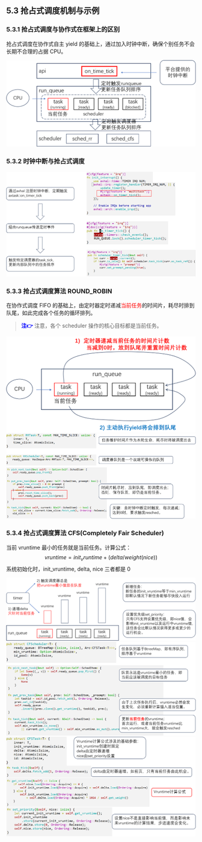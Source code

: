 ## 5.3 抢占式调度机制与示例

### 5.3.1 抢占式调度与协作式在框架上的区别

抢占式调度在协作式自主 yield 的基础上，通过加入时钟中断，确保个别任务不会长期不合理的占据 CPU。

<img src="./img/img5_10.png" alt="image-20230911105410138" style="zoom:50%;" />

### 5.3.2 时钟中断与抢占式调度

<img src="./img/img5_11.png" alt="image-20230911105602764" style="zoom:50%;" />

### 5.3.3 抢占式调度算法 ROUND_ROBIN

在协作式调度 FIFO 的基础上，由定时器定时递减<font color=red>当前任务</font>的时间片，耗尽时排到队尾，如此完成各个任务的循环排列。

> <font color=blue>**注👉**</font> 
> 注意，各个 scheduler 操作的核心目标都是当前任务。

<img src="./img/img5_12.png" alt="image-20230911105814589" style="zoom:50%;" />



<img src="./img/img5_13.png" alt="image-20230911110533751" style="zoom:50%;" />

### 5.3.4 抢占式调度算法 CFS(Completely Fair Scheduler)

当前 vruntime 最小的任务就是当前任务。计算公式：
$$
vruntime = init_vruntime + (delta / weight(nice))
$$
系统初始化时，init_vruntime, delta, nice 三者都是 0

<img src="./img/img5_14.png" alt="image-20230911110718949" style="zoom:50%;" />

<img src="./img/img5_15.png" alt="image-20230911110817258" style="zoom:50%;" />

<img src="./img/img5_16.png" alt="image-20230911110905924" style="zoom:50%;" />

